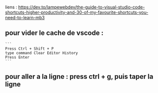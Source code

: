 liens : https://dev.to/lampewebdev/the-guide-to-visual-studio-code-shortcuts-higher-productivity-and-30-of-my-favourite-shortcuts-you-need-to-learn-mb3

## pour vider le cache de vscode : 
    ```
    Press Ctrl + Shift + P
    type command Clear Editor History
    Press Enter
    ```

## pour aller a la ligne : press ctrl + g, puis taper la ligne



